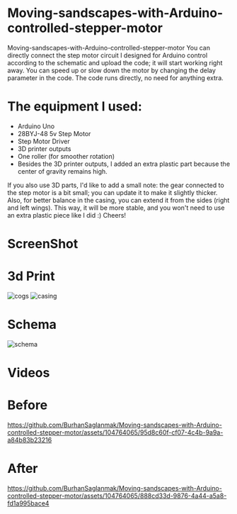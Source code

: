 # Moving-sandscapes-with-Arduino-controlled-stepper-motor
Moving-sandscapes-with-Arduino-controlled-stepper-motor
You can directly connect the step motor circuit I designed for Arduino control according to the schematic and upload the code;
it will start working right away. You can speed up or slow down the motor by changing the delay parameter in the code. The code runs directly, no need for anything extra.

# The equipment I used:

- Arduino Uno
- 28BYJ-48 5v Step Motor
- Step Motor Driver
- 3D printer outputs
- One roller (for smoother rotation)
- Besides the 3D printer outputs, I added an extra plastic part because the center of gravity remains high.

If you also use 3D parts, I'd like to add a small note: the gear connected to the step motor is a bit small;
you can update it to make it slightly thicker. Also, for better balance in the casing, you can extend it from the sides (right and left wings).
This way, it will be more stable, and you won't need to use an extra plastic piece like I did :) Cheers!

# ScreenShot
  # 3d Print
![cogs](https://github.com/BurhanSaglanmak/Moving-sandscapes-with-Arduino-controlled-stepper-motor/assets/104764065/b9edbcff-c7b2-4ac1-8794-4f2928dd9828)
![casing](https://github.com/BurhanSaglanmak/Moving-sandscapes-with-Arduino-controlled-stepper-motor/assets/104764065/2e291ca0-5866-456e-a67c-5eb663266a76)
 # Schema
![schema](https://github.com/BurhanSaglanmak/Moving-sandscapes-with-Arduino-controlled-stepper-motor/assets/104764065/64b30834-812f-44da-b752-a6ac16b7e190)
# Videos
  # Before
https://github.com/BurhanSaglanmak/Moving-sandscapes-with-Arduino-controlled-stepper-motor/assets/104764065/95d8c60f-cf07-4c4b-9a9a-a84b83b23216
  # After
https://github.com/BurhanSaglanmak/Moving-sandscapes-with-Arduino-controlled-stepper-motor/assets/104764065/888cd33d-9876-4a44-a5a8-fd1a995bace4



